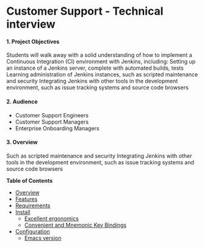 # Customer Support - Technical interview

#### 1. Project Objectives

Students will walk away with a solid understanding of how to implement a Continuous
Integration (CI) environment with Jenkins, including:
Setting up an instance of a Jenkins server, complete with automated builds, tests
Learning administration of Jenkins instances, such as scripted maintenance and security 
Integrating Jenkins with other tools in the development environment, such as
issue tracking systems and source code browsers

#### 2. Audience
- Customer Support Engineers
- Customer Support Managers
- Enterprise Onboarding Managers

#### 3. Overview

Such as scripted maintenance and security Integrating Jenkins with other tools in the development environment, such as issue tracking systems and source code browsers

**Table of Contents**

- [Overview](#Overview)
- [Features](#features)
- [Requirements](#requirements)
- [Install](#install)
    - [Excellent ergonomics](#excellent-ergonomics)
    - [Convenient and Mnemonic Key Bindings](#convenient-and-mnemonic-key-bindings) 
- [Configuration](#configuration)
    - [Emacs version](#emacs-version) 
